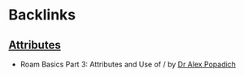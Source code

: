 
# Backlinks
## [Attributes](<Attributes.md>)
- Roam Basics Part 3: Attributes and Use of / by [Dr Alex Popadich](<Dr Alex Popadich.md>)

